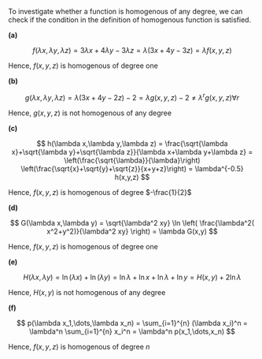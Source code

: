 To investigate whether a function is homogenous of any degree, we can check if the condition in the definition of homogenous function is satisfied.

**(a)**

$$
f(\lambda x,\lambda y,\lambda z) = 3\lambda x+4\lambda y-3\lambda z = 
\lambda (3x+4y-3z) = \lambda f(x,y,z)
$$

Hence, $f(x,y,z)$ is homogenous of degree one

**(b)** 

$$
g(\lambda x,\lambda y,\lambda z) = \lambda(3x+4y-2z)-2
=\lambda g(x,y,z)-2 \ne \lambda^r g(x,y,z) \forall r
$$

Hence, $g(x,y,z)$ is not homogenous of any degree

**(c)** 

$$
h(\lambda x,\lambda y,\lambda z) = 
\frac{\sqrt{\lambda x}+\sqrt{\lambda y}+\sqrt{\lambda z}}{\lambda x+\lambda y+\lambda z} =
\left(\frac{\sqrt{\lambda}}{\lambda}\right)
\left(\frac{\sqrt{x}+\sqrt{y}+\sqrt{z}}{x+y+z}\right) =
\lambda^{-0.5} h(x,y,z)
$$

Hence, $f(x,y,z)$ is homogenous of degree $-\frac{1}{2}$

**(d)** 

$$
G(\lambda x,\lambda y) = 
\sqrt{\lambda^2 xy} \ln \left( \frac{\lambda^2( x^2+y^2)}{\lambda^2 xy} \right) =
\lambda G(x,y)
$$

Hence, $f(x,y,z)$ is homogenous of degree one

**(e)** 

$$
H(\lambda x,\lambda y) = \ln (\lambda x) + \ln (\lambda y) =
\ln \lambda + \ln x + \ln \lambda + \ln y =
H(x,y) + 2 \ln \lambda
$$

Hence, $H(x,y)$ is not homogenous of any degree

**(f)** 

$$
p(\lambda x_1,\dots,\lambda x_n) = 
\sum_{i=1}^{n} (\lambda x_i)^n =
\lambda^n \sum_{i=1}^{n} x_i^n =
\lambda^n p(x_1,\dots,x_n)
$$

Hence, $f(x,y,z)$ is homogenous of degree $n$
